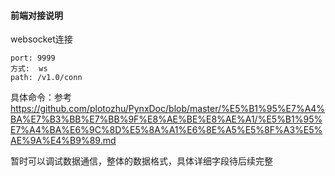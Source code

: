 
#### 前端对接说明

websocket连接
    
    port: 9999   
    方式:  ws
    path: /v1.0/conn

具体命令：参考 https://github.com/plotozhu/PynxDoc/blob/master/%E5%B1%95%E7%A4%BA%E7%B3%BB%E7%BB%9F%E8%AE%BE%E8%AE%A1/%E5%B1%95%E7%A4%BA%E6%9C%8D%E5%8A%A1%E6%8E%A5%E5%8F%A3%E5%AE%9A%E4%B9%89.md

暂时可以调试数据通信，整体的数据格式，具体详细字段待后续完整

   
